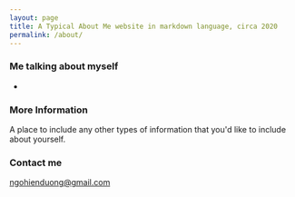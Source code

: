 ```yaml
---
layout: page
title: A Typical About Me website in markdown language, circa 2020
permalink: /about/
---
```

### Me talking about myself
*
### More Information

A place to include any other types of information that you'd like to include about yourself.

### Contact me

[ngohienduong@gmail.com](mailto:email@domain.com)
